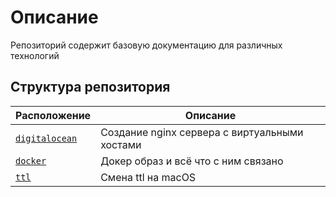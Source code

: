 
# Описание
Репозиторий содержит базовую документацию для различных технологий

## Структура репозитория
Расположение | Описание
---|---
[``` digitalocean ```](digitalocean) | Создание nginx сервера с виртуальными хостами
[``` docker ```](docker) | Докер образ и всё что с ним связано
[``` ttl ```](ttl) | Смена ttl на macOS
